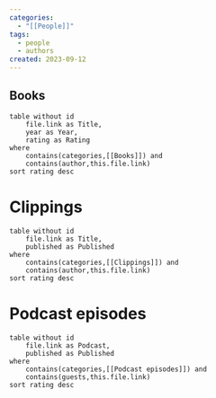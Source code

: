 ```yaml
---
categories:
  - "[[People]]"
tags:
  - people
  - authors
created: 2023-09-12
---
```

## Books

```dataview
table without id
	file.link as Title,
	year as Year,
	rating as Rating
where
	contains(categories,[[Books]]) and
	contains(author,this.file.link)
sort rating desc
```

# Clippings

```dataview
table without id
	file.link as Title,
	published as Published
where
	contains(categories,[[Clippings]]) and
	contains(author,this.file.link)
sort rating desc
```

# Podcast episodes

```dataview
table without id
	file.link as Podcast,
	published as Published
where
	contains(categories,[[Podcast episodes]]) and
	contains(guests,this.file.link)
sort rating desc
```